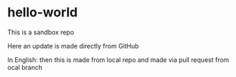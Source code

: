 # hello-world
This is a sandbox repo

Here an update is made directly from GitHub

In English: then this is made from local repo and made via pull request from ocal branch

